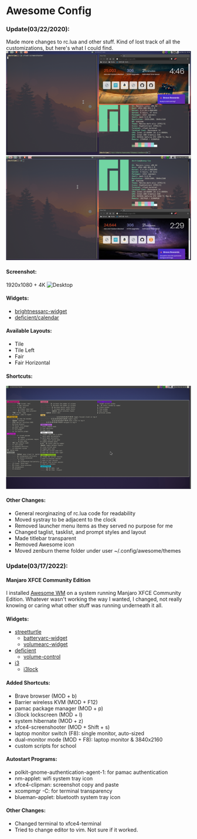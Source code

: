 # Awesome Config

### Update(03/22/2020):
Made more changes to rc.lua and other stuff.  Kind of lost track of all the
customizations, but here's what I could find.
![Desktop03222020a](screenshots/desktop03222020a.png)
![Desktop03222020](screenshots/desktop03222020.png)

#### Screenshot:
1920x1080 + 4K
![Desktop](screenshots/desktop.png)

#### Widgets:
* [brightnessarc-widget](https://github.com/streetturtle/awesome-wm-widgets/tree/master/brightnessarc-widget)
* [deficient/calendar](https://github.com/deficient/calendar)

#### Available Layouts:
* Tile
* Tile Left
* Fair
* Fair Horizontal

#### Shortcuts:
![help_menu](screenshots/help_menu.png)

#### Other Changes:
* General reorginazing of rc.lua code for readability
* Moved systray to be adjacent to the clock
* Removed launcher menu items as they served no purpose for me
* Changed taglist, tasklist, and prompt styles and layout
* Made titlebar transparent
* Removed Awesome icon
* Moved zenburn theme folder under user ~/.config/awesome/themes


### Update(03/17/2022):
#### Manjaro XFCE Community Edition
I installed [Awesome
WM](https://www.archlinux.org/packages/community/x86_64/awesome/) on a system running Manjaro XFCE Community Edition.
Whatever wasn't working the way I wanted, I changed, not really knowing or
caring what other stuff was running underneath it all.

#### Widgets:
* [streetturtle](https://github.com/streetturtle/awesome-wm-widgets)
    * [batteryarc-widget](https://github.com/streetturtle/awesome-wm-widgets/tree/master/batteryarc-widget)
    * [volumearc-widget](https://github.com/streetturtle/awesome-wm-widgets/tree/master/volumearc-widget)
* [deficient](https://github.com/deficient)
    * [volume-control](https://github.com/deficient/volume-control)
* [i3](https://github.com/i3)
    * [i3lock](https://github.com/i3/i3lock)


#### Added Shortcuts:
* Brave browser (MOD + b)
* Barrier wireless KVM (MOD + F12)
* pamac package manager (MOD + p)
* i3lock lockscreen (MOD + l)
* system hibernate (MOD + z)
* xfce4-screenshooter (MOD + Shift + s)
* laptop monitor switch (F8): single monitor, auto-sized
* dual-monitor mode (MOD + F8): laptop monitor & 3840x2160
* custom scripts for school

#### Autostart Programs:
* polkit-gnome-authentication-agent-1: for pamac authentication
* nm-applet: wifi system tray icon
* xfce4-clipman: screenshot copy and paste
* xcompmgr -C: for terminal transparency
* blueman-applet: bluetooth system tray icon

#### Other Changes:
* Changed terminal to xfce4-terminal
* Tried to change editor to vim.  Not sure if it worked.
